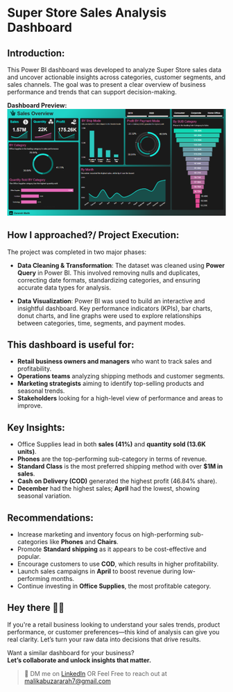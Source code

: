 # Super Store Sales Analysis Dashboard

## Introduction:

This Power BI dashboard was developed to analyze Super Store sales data and uncover actionable insights across categories, customer segments, and sales channels. The goal was to present a clear overview of business performance and trends that can support decision-making.

**Dashboard Preview:**  
![Sales Dashboard](https://github.com/zararah-malik/Store-Sales-Dashboard/blob/main/Dashboard_f.png)

## How I approached?/ Project Execution:

The project was completed in two major phases:

- **Data Cleaning & Transformation**: The dataset was cleaned using **Power Query** in Power BI. This involved removing nulls and duplicates, correcting date formats, standardizing categories, and ensuring accurate data types for analysis.
  
- **Data Visualization**: Power BI was used to build an interactive and insightful dashboard. Key performance indicators (KPIs), bar charts, donut charts, and line graphs were used to explore relationships between categories, time, segments, and payment modes.

## This dashboard is useful for:

- **Retail business owners and managers** who want to track sales and profitability.
- **Operations teams** analyzing shipping methods and customer segments.
- **Marketing strategists** aiming to identify top-selling products and seasonal trends.
- **Stakeholders** looking for a high-level view of performance and areas to improve.

## Key Insights:

- Office Supplies lead in both **sales (41%)** and **quantity sold (13.6K units)**.
- **Phones** are the top-performing sub-category in terms of revenue.
- **Standard Class** is the most preferred shipping method with over **$1M in sales**.
- **Cash on Delivery (COD)** generated the highest profit (46.84% share).
- **December** had the highest sales; **April** had the lowest, showing seasonal variation.

## Recommendations:

- Increase marketing and inventory focus on high-performing sub-categories like **Phones** and **Chairs**.
- Promote **Standard shipping** as it appears to be cost-effective and popular.
- Encourage customers to use **COD**, which results in higher profitability.
- Launch sales campaigns in **April** to boost revenue during low-performing months.
- Continue investing in **Office Supplies**, the most profitable category.

## Hey there 🙋‍♂️
If you're a retail business looking to understand your sales trends, product performance, or customer preferences—this kind of analysis can give you real clarity. Let’s turn your raw data into decisions that drive results.

Want a similar dashboard for your business?  
**Let’s collaborate and unlock insights that matter.**
> 📩 DM me on [LinkedIn](https://www.linkedin.com/in/malikabuzararah)
> OR Feel Free to reach out at malikabuzararah7@gmail.com
